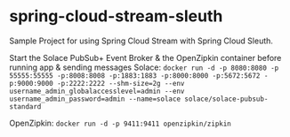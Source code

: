 # spring-cloud-stream-sleuth
Sample Project for using Spring Cloud Stream with Spring Cloud Sleuth. 

Start the Solace PubSub+ Event Broker & the OpenZipkin container before running app & sending messages
Solace: `docker run -d -p 8080:8080 -p 55555:55555 -p:8008:8008 -p:1883:1883 -p:8000:8000 -p:5672:5672 -p:9000:9000 -p:2222:2222 --shm-size=2g --env username_admin_globalaccesslevel=admin --env username_admin_password=admin --name=solace solace/solace-pubsub-standard`

OpenZipkin: `docker run -d -p 9411:9411 openzipkin/zipkin`

